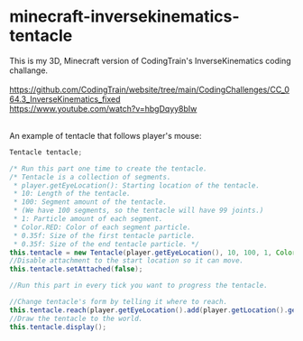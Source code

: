 
# minecraft-inversekinematics-tentacle
This is my 3D, Minecraft version of CodingTrain's InverseKinematics coding challange. <br> <br>
https://github.com/CodingTrain/website/tree/main/CodingChallenges/CC_064.3_InverseKinematics_fixed <br>
https://www.youtube.com/watch?v=hbgDqyy8bIw <br> <br>

An example of tentacle that follows player's mouse:
```java
Tentacle tentacle;

/* Run this part one time to create the tentacle. 
/* Tentacle is a collection of segments. 
 * player.getEyeLocation(): Starting location of the tentacle.
 * 10: Length of the tentacle.
 * 100: Segment amount of the tentacle. 
 * (We have 100 segments, so the tentacle will have 99 joints.)
 * 1: Particle amount of each segment.
 * Color.RED: Color of each segment particle.
 * 0.35f: Size of the first tentacle particle.
 * 0.35f: Size of the end tentacle particle. */
this.tentacle = new Tentacle(player.getEyeLocation(), 10, 100, 1, Color.RED, 0.35f, 0.35f);
//Disable attachment to the start location so it can move.
this.tentacle.setAttached(false);
```
```java
//Run this part in every tick you want to progress the tentacle.

//Change tentacle's form by telling it where to reach.
this.tentacle.reach(player.getEyeLocation().add(player.getLocation().getDirection().multiply(7)));
//Draw the tentacle to the world.
this.tentacle.display();
```
